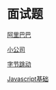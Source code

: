 # 面试题

[阿里巴巴](./alibaba.md)

[小公司](./%E5%B0%8F%E5%85%AC%E5%8F%B8.md)

[字节跳动](./byte.md)

[Javascript基础](./javascript/index.md)
